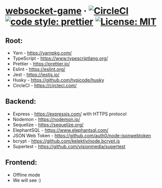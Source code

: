 <!-- prettier-ignore -->
# [websocket-game](https://github.com/Madejczyk/websocket-game) &middot; [![CircleCI](https://circleci.com/gh/Madejczyk/websocket-game/tree/master.svg?style=svg)](https://circleci.com/gh/Madejczyk/websocket-game/tree/master) [![code style: prettier](https://img.shields.io/badge/code_style-prettier-ff69b4.svg?style=flat-square)](https://github.com/prettier/prettier) [![License: MIT](https://img.shields.io/badge/License-MIT-yellow.svg)](https://opensource.org/licenses/MIT)

## Root:

- Yarn - https://yarnpkg.com/
- TypeScript - https://www.typescriptlang.org/
- Prettier - https://prettier.io/
- Eslint - https://eslint.org/
- Jest - https://jestjs.io/
- Husky - https://github.com/typicode/husky
- CircleCI - https://circleci.com/

## Backend:

- Express - https://expressjs.com/ with HTTPS protocol
- Nodemon - https://nodemon.io/
- Sequelize - https://sequelize.org/
- ElephantSQL - https://www.elephantsql.com/
- JSON Web Token - https://github.com/auth0/node-jsonwebtoken
- bcrypt - https://github.com/kelektiv/node.bcrypt.js
- Supertest - https://github.com/visionmedia/supertest

## Frontend:

- Offline mode
- We will see :)

